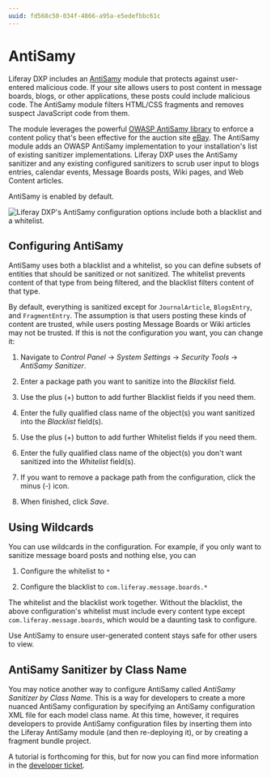 ```yaml
---
uuid: fd568c50-034f-4866-a95a-e5edefbbc61c
---
```

# AntiSamy

Liferay DXP includes an [AntiSamy](https://www.owasp.org/index.php/Category:OWASP_AntiSamy_Project)  module that protects against user-entered malicious code. If your site allows users to post content in message boards, blogs, or other applications, these posts could include malicious code. The AntiSamy module filters HTML/CSS fragments and removes suspect JavaScript code from them. 

The module leverages the powerful [OWASP AntiSamy library](https://www.owasp.org/index.php/Category:OWASP_AntiSamy_Project) to enforce a content policy that's been effective for the auction site [eBay](https://www.ebay.com). The AntiSamy module adds an OWASP AntiSamy implementation to your installation's list of existing sanitizer implementations. Liferay DXP uses the AntiSamy sanitizer and any existing configured sanitizers to scrub user input to blogs entries, calendar events, Message Boards posts, Wiki pages, and Web Content articles.

AntiSamy is enabled by default. 

![Liferay DXP's AntiSamy configuration options include both a blacklist and a whitelist.](./using-antisamy/images/01.png)

## Configuring AntiSamy

AntiSamy uses both a blacklist and a whitelist, so you can define subsets of entities that should be sanitized or not sanitized. The whitelist prevents content of that type from being filtered, and the blacklist filters content of that type. 

By default, everything is sanitized except for `JournalArticle`, `BlogsEntry`, and `FragmentEntry`. The assumption is that users posting these kinds of content are trusted, while users posting Message Boards or Wiki articles may not be trusted. If this is not the configuration you want, you can change it: 

1. Navigate to *Control Panel* &rarr; *System Settings* &rarr; *Security Tools* &rarr; *AntiSamy Sanitizer*.

1. Enter a package path you want to sanitize into the *Blacklist* field. 

1. Use the plus (+) button to add further Blacklist fields if you need them. 

1. Enter the fully qualified class name of the object(s) you want sanitized into the _Blacklist_ field(s). 

1. Use the plus (+) button to add further Whitelist fields if you need them. 

1. Enter the fully qualified class name of the object(s) you don't want sanitized into the _Whitelist_ field(s). 

1. If you want to remove a package path from the configuration, click the minus (-) icon. 

1. When finished, click *Save*. 

## Using Wildcards

You can use wildcards in the configuration. For example, if you only want to sanitize message board posts and nothing else, you can

1. Configure the whitelist to `*`

1. Configure the blacklist to `com.liferay.message.boards.*`

The whitelist and the blacklist work together. Without the blacklist, the above configuration's whitelist must include every content type except `com.liferay.message.boards`, which would be a daunting task to configure.

Use AntiSamy to ensure user-generated content stays safe for other users to view. 

## AntiSamy Sanitizer by Class Name

You may notice another way to configure AntiSamy called _AntiSamy Sanitizer by Class Name_. This is a way for developers to create a more nuanced AntiSamy configuration by specifying an AntiSamy configuration XML file for each model class name. At this time, however, it requires developers to provide AntiSamy configuration files by inserting them into the Liferay AntiSamy module (and then re-deploying it), or by creating a fragment bundle project. 

A tutorial is forthcoming for this, but for now you can find more information in the [developer ticket](https://issues.liferay.com/browse/LPS-112978). 
